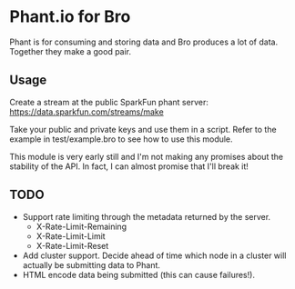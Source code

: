 Phant.io for Bro
================

Phant is for consuming and storing data and Bro produces a lot of data.
Together they make a good pair.

Usage
-----

Create a stream at the public SparkFun phant server:
	https://data.sparkfun.com/streams/make

Take your public and private keys and use them in a script.  Refer
to the example in test/example.bro to see how to use this module.

This module is very early still and I'm not making any promises 
about the stability of the API.  In fact, I can almost promise
that I'll break it!

TODO
----

 - Support rate limiting through the metadata returned by the server.
   - X-Rate-Limit-Remaining
   - X-Rate-Limit-Limit
   - X-Rate-Limit-Reset
 - Add cluster support.  Decide ahead of time which node in a 
   cluster will actually be submitting data to Phant.
 - HTML encode data being submitted (this can cause failures!).